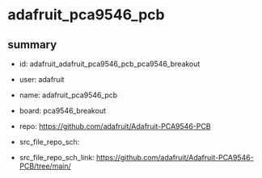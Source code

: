 # adafruit_pca9546_pcb
 
## summary 
* id: adafruit_adafruit_pca9546_pcb_pca9546_breakout
* user: adafruit
* name: adafruit_pca9546_pcb
* board: pca9546_breakout
* repo: https://github.com/adafruit/Adafruit-PCA9546-PCB



* src_file_repo_sch: 
* src_file_repo_sch_link: https://github.com/adafruit/Adafruit-PCA9546-PCB/tree/main/




